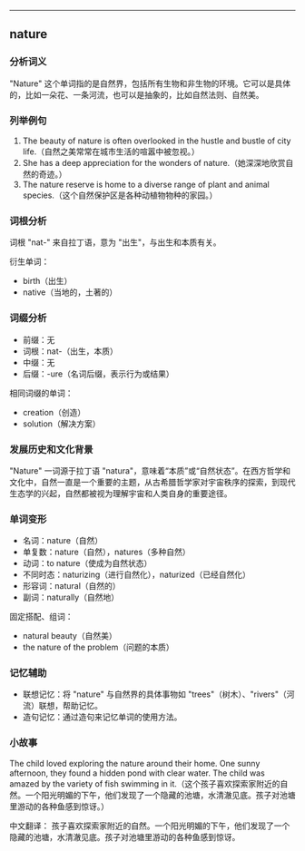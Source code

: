 
---------------
## nature
### 分析词义
"Nature" 这个单词指的是自然界，包括所有生物和非生物的环境。它可以是具体的，比如一朵花、一条河流，也可以是抽象的，比如自然法则、自然美。

### 列举例句
1. The beauty of nature is often overlooked in the hustle and bustle of city life.（自然之美常常在城市生活的喧嚣中被忽视。）
2. She has a deep appreciation for the wonders of nature.（她深深地欣赏自然的奇迹。）
3. The nature reserve is home to a diverse range of plant and animal species.（这个自然保护区是各种动植物物种的家园。）

### 词根分析
词根 "nat-" 来自拉丁语，意为 "出生"，与出生和本质有关。

衍生单词：
- birth（出生）
- native（当地的，土著的）

### 词缀分析
- 前缀：无
- 词根：nat-（出生，本质）
- 中缀：无
- 后缀：-ure（名词后缀，表示行为或结果）

相同词缀的单词：
- creation（创造）
- solution（解决方案）

### 发展历史和文化背景
"Nature" 一词源于拉丁语 "natura"，意味着“本质”或“自然状态”。在西方哲学和文化中，自然一直是一个重要的主题，从古希腊哲学家对宇宙秩序的探索，到现代生态学的兴起，自然都被视为理解宇宙和人类自身的重要途径。

### 单词变形
- 名词：nature（自然）
- 单复数：nature（自然），natures（多种自然）
- 动词：to nature（使成为自然状态）
- 不同时态：naturizing（进行自然化），naturized（已经自然化）
- 形容词：natural（自然的）
- 副词：naturally（自然地）

固定搭配、组词：
- natural beauty（自然美）
- the nature of the problem（问题的本质）

### 记忆辅助
- 联想记忆：将 "nature" 与自然界的具体事物如 "trees"（树木）、"rivers"（河流）联想，帮助记忆。
- 造句记忆：通过造句来记忆单词的使用方法。

### 小故事
The child loved exploring the nature around their home. One sunny afternoon, they found a hidden pond with clear water. The child was amazed by the variety of fish swimming in it.（这个孩子喜欢探索家附近的自然。一个阳光明媚的下午，他们发现了一个隐藏的池塘，水清澈见底。孩子对池塘里游动的各种鱼感到惊讶。）

中文翻译：
孩子喜欢探索家附近的自然。一个阳光明媚的下午，他们发现了一个隐藏的池塘，水清澈见底。孩子对池塘里游动的各种鱼感到惊讶。

